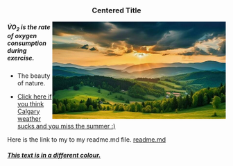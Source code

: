 ### <p align="center"> Centered Title </p>

<p> <img align="right" width="400" height "300" src="https://github.com/ABarpaga/KNES381/blob/main/mountain-countryside-landscape-at-sunset-dramatic-sky-over-a-distant-valley-green-fields-and-trees-on-hill-beautiful-natural-landscapes-of-the-carpathians-generative-ai-variation-8-photo.jpg" </p>

##### <p align=left> <span>V&#775;</span>O<sub>2</sub> is the rate of oxygen consumption during exercise. </p>
* The beauty of nature.
+ [Click here if you think Calgary weather sucks and you miss the summer :)](https://github.com/ABarpaga/KNES381/blob/main/35072573-beautiful-bright-day-summer-scenery-lake-and-trees.jpg)

Here is the link to my to my readme.md file. [readme.md](readme.md)

##### [This text is in a different colour.]()

